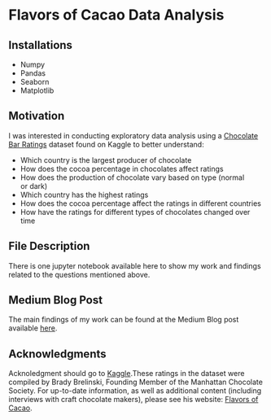 # Flavors of Cacao Data Analysis
## Installations
* Numpy
* Pandas
* Seaborn
* Matplotlib
## Motivation
I was interested in conducting exploratory data analysis using a [Chocolate Bar Ratings](https://www.kaggle.com/rtatman/chocolate-bar-ratings) dataset found on Kaggle to better understand:
* Which country is the largest producer of chocolate
* How does the cocoa percentage in chocolates affect ratings
* How does the production of chocolate vary based on type (normal or dark)
* Which country has the highest ratings
* How does the cocoa percentage affect the ratings in different countries
* How have the ratings for different types of chocolates changed over time 
## File Description
There is one jupyter notebook available here to show my work and findings related to the questions mentioned above.
## Medium Blog Post
The main findings of my work can be found at the Medium Blog post available [here](https://medium.com/@ksheerjaseth0502/a32917faba19).
## Acknowledgments
Acknoledgment should go to [Kaggle](https://www.kaggle.com/).These ratings in the dataset were compiled by Brady Brelinski, Founding Member of the Manhattan Chocolate Society. For up-to-date information, as well as additional content (including interviews with craft chocolate makers), please see his website: [Flavors of Cacao](http://flavorsofcacao.com/index.html).
